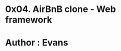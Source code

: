 0x04. AirBnB clone - Web framework
=============================================
Author : Evans
=============================================
